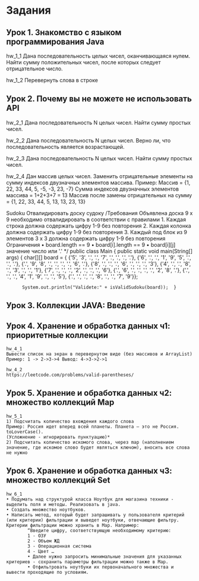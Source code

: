 # Задания

## Урок 1. Знакомство с языком программирования Java

  hw_1_1
  Дана последовательность целых чисел, оканчивающаяся нулем. Найти сумму положительных чисел, после которых следует отрицательное число.
  
  hw_1_2 
  Перевернуть слова в строке
  
## Урок 2. Почему вы не можете не использовать API

  hw_2_1 
  Дана последовательность N целых чисел. Найти сумму простых чисел.
  
  hw_2_2 
  Дана последовательность N целых чисел. Верно ли, что последовательность является возрастающей.
  
  hw_2_3 
  Дана последовательность N целых чисел. Найти сумму простых чисел.
  
  hw_2_4 
  Дан массив целых чисел. Заменить отрицательные элементы на сумму индексов двузначных элементов массива.
      Пример:
      Массив = {1, 22, 33, 44, 5, -5, -3, 23, -7}
      Сумма индексов двузначных элементов массива = 1+2+3+7 = 13
      Массив после замены отрицательных на сумму = {1, 22, 33, 44, 5, 13, 13, 23, 13}
  
  Sudoku Отвалидировать доску судоку
      /Требования
      Объявлена доска 9 x 9 необходимо отвалидировать в соответствии с правилами
      1. Каждая строка должна содержать цифру 1-9 без повторения
      2. Каждая колонка должна содержать цифру 1-9 без повторения
      3. Каждый под блок из 9 элементов 3 x 3 должна содержать цифру 1-9 без повторения
      Ограничения
      • board.length == 9
      • board[i].length == 9
      • board[i][j] значение число или '.'
      */
      public class Main {
      public static void main(String[] args) {
      char[][] board = {
      {'5', '3', '.', '.', '7', '.', '.', '.', '.'},
      {'6', '.', '.', '1', '9', '5', '.', '.', '.'},
      {'.', '9', '8', '.', '.', '.', '.', '6', '.'},
      {'8', '.', '.', '.', '6', '.', '.', '.', '3'},
      {'4', '.', '.', '8', '.', '3', '.', '.', '1'},
      {'7', '.', '.', '.', '2', '.', '.', '.', '6'},
      {'.', '6', '.', '.', '.', '.', '2', '8', '.'},
      {'.', '.', '.', '4', '1', '9', '.', '.', '5'},
      {'.', '.', '.', '.', '8', '.', '.', '7', '9'}};

          System.out.println("Validete:" + isValidSudoku(board));  }

## Урок 3. Коллекции JAVA: Введение

## Урок 4. Хранение и обработка данных ч1: приоритетные коллекции
    
    hw_4_1 
    Вывести список на экран в перевернутом виде (без массивов и ArrayList) 
    Пример: 1 -> 2->3->4 Вывод: 4->3->2->1
    
    hw_4_2 
    https://leetcode.com/problems/valid-parentheses/

## Урок 5. Хранение и обработка данных ч2: множество коллекций Map

    hw_5_1
    1) Подсчитать количество вхождения каждого слова 
    Пример: Россия идет вперед всей планеты. Планета — это не Россия. toLoverCase(). 
    (Усложнение - игнорировать пунктуацию)*
    2) Подсчитать количество искомого слова, через map (наполнением значение, где искомое слово будет являться ключом), вносить все слова не нужно

## Урок 6. Хранение и обработка данных ч3: множество коллекций Set

    hw_6_1
    • Подумать над структурой класса Ноутбук для магазина техники - выделить поля и методы. Реализовать в java.
    • Создать множество ноутбуков.
    • Написать метод, который будет запрашивать у пользователя критерий (или критерии) фильтрации и выведет ноутбуки, отвечающие фильтру. 
    Критерии фильтрации можно хранить в Map. Например:
            “Введите цифру, соответствующую необходимому критерию:
            1 - ОЗУ
            2 - Объем ЖД
            3 - Операционная система
            4 - Цвет …
            • Далее нужно запросить минимальные значения для указанных критериев - сохранить параметры фильтрации можно также в Map.
            • Отфильтровать ноутбуки их первоначального множества и вывести проходящие по условиям.
